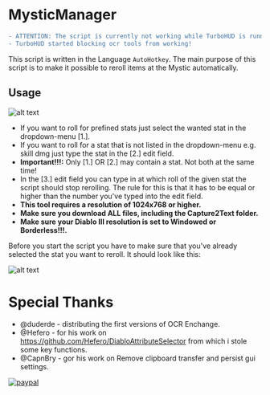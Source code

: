 # MysticManager 
```diff
- ATTENTION: The script is currently not working while TurboHUD is running at the same time because
- TurboHUD started blocking ocr tools from working!
```
This script is written in the Language `AutoHotkey`. The main purpose of this script is to make it possible to reroll items at the Mystic automatically.

## Usage
![alt text](https://i.imgur.com/DbBS4z7.png)

* If you want to roll for prefined stats just select the wanted stat in the dropdown-menu [1.].
* If you want to roll for a stat that is not listed in the dropdown-menu e.g. skill dmg just type the stat in the [2.] edit field.
* **Important!!!:** Only [1.] OR [2.] may contain a stat. Not both at the same time!
* In the [3.] edit field you can type in at which roll of the given stat the script should stop rerolling. The rule for this is that it has to be equal or higher than the number you've typed into the edit field.
* **This tool requires a resolution of 1024x768 or higher.**
* **Make sure you download ALL files, including the Capture2Text folder.**
* **Make sure your Diablo III resolution is set to Windowed or Borderless!!!.**

Before you start the script you have to make sure that you've already selected the stat you want to reroll. It should look like this:

![alt text](https://i.imgur.com/H0eo7Tu.png)

# Special Thanks
* @duderde - distributing the first versions of OCR Enchange.
* @Hefero - for his work on https://github.com/Hefero/DiabloAttributeSelector from which i stole some key functions.
* @CapnBry - gor his work on Remove clipboard transfer and persist gui settings.

[![paypal](https://www.paypalobjects.com/en_US/i/btn/btn_donateCC_LG.gif)](https://www.paypal.me/DaLeberkasPepi)

